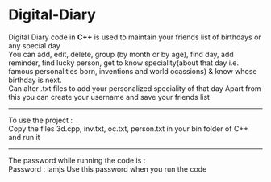 # Digital-Diary
Digital Diary code in <b>C++</b> is used to maintain your friends list of birthdays or any special day<br>
You can add, edit, delete, group (by month or by age), find day, add reminder, find lucky person, get to know speciality(about
that day i.e. famous personalities born, inventions and world ocassions) & know whose birthday is next.
<br>Can alter .txt files to add your personalized speciality of that day
Apart from this you can create your username and save your friends list<br>
 <hr> 
To use the project :<br>
Copy the files 3d.cpp, inv.txt, oc.txt, person.txt in your bin folder of C++ and run it
 <hr> 
The password while running the code is : <br>
Password : iamjs
Use this password when you run the code 
